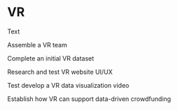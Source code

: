 # VR 

Text

Assemble a VR team

Complete an initial VR dataset 

Research and test VR website UI/UX

Test develop a VR data visualization video

Establish how VR can support data-driven crowdfunding
